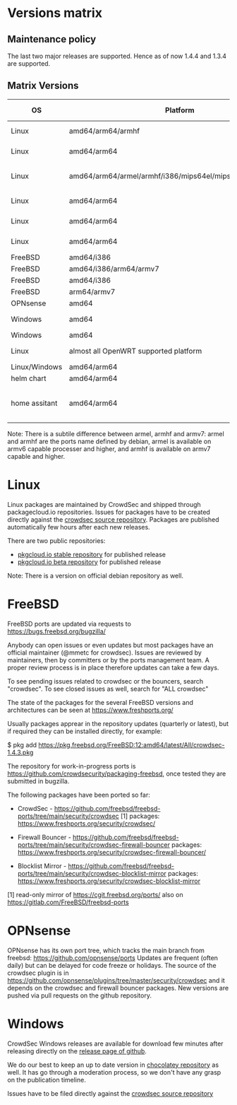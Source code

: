 # Versions matrix

## Maintenance policy

The last two major releases are supported. Hence as of now 1.4.4 and
1.3.4 are supported.

## Matrix Versions

| OS | Platform | Distribution | Distribution Version | CrowdSec Version | CrowdSec Location |
|----|----------|--------------|------------------|----------------------|-------------------|
| Linux | amd64/arm64/armhf | Debian | bookworm/bullseye/buster/stretch | 1.4.4 and 1.3.4 | [packagecloud](https://packagecloud.io/crowdsec/crowdsec) |
| Linux | amd64/arm64 | RedHat/CentOS | 6/7/8/9 | 1.4.4 and 1.3.4 | [packagecloud](https://packagecloud.io/crowdsec/crowdsec) |
| Linux | amd64/arm64/armel/armhf/i386/mips64el/mipsel/ppc64el/s390x | Debian | 1.0.9 | [official debian repository](https://packages.debian.org/search?keywords=crowdsec&searchon=names&suite=stable&section=all) |
| Linux | amd64/arm64 | Fedora | 34/35/36/37 | 1.4.4 and 1.3.4 | [packagecloud](https://packagecloud.io/crowdsec/crowdsec) |
| Linux | amd64/arm64 | Amazon linux | 2 | 1.4.4 and 1.3.4 |  [packagecloud](https://packagecloud.io/crowdsec/crowdsec) |
| Linux | amd64/arm64 | Ubuntu Linux| 16.04/18.04/20.04/22.04/22.10 | 1.4.4 and 1.3.4 | [packagecloud](https://packagecloud.io/crowdsec/crowdsec) |
| FreeBSD | amd64/i386 | N/A | 12 | 1.4.3 | [freshports](https://www.freshports.org/security/crowdsec/) |
| FreeBSD | amd64/i386/arm64/armv7 | N/A | 13 | 1.4.3 | [freshports](https://www.freshports.org/security/crowdsec/) |
| FreeBSD | amd64/i386 | N/A | 14 | 1.4.3 | [freshports](https://www.freshports.org/security/crowdsec/) |
| FreeBSD | arm64/armv7 | N/A | 14 | 1.4.3 | [freshports](https://www.freshports.org/security/crowdsec/) |
| OPNsense | amd64 | N/A | 22.7 | 1.4.3 | [freshports](https://www.freshports.org/security/crowdsec/) |
| Windows | amd64 | to be defined | 1.4.4 | [github releases](https://github.com/crowdsecurity/crowdsec/releases/tag/v1.4.4)|
| Windows | amd64 | to be defined | 1.4.2 | [chocolatey](https://community.chocolatey.org/packages?q=crowdsec) |
| Linux | almost all OpenWRT supported platform | OpenWRT | 21.02/22.03 | 1.3.0 | [OpenWrt repository](https://openwrt.org/packages/pkgdata/crowdsec) |
| Linux/Windows | amd64/arm64 | docker | N/A | 1.4.4 | [dockerhub](https://hub.docker.com/r/crowdsecurity/crowdsec) |
| helm chart | amd64/arm64 | helm | N/A | 1.4.4 | [helm chart](https://github.com/crowdsecurity/helm-charts) |
| home assitant | amd64/arm64 | docker | N/A | 1.4.4 | [crowdsecurity home assistant addon repo](https://github.com/crowdsecurity/home-assistant-addons/)|

Note: There is a subtile difference between armel, armhf and armv7:
armel and armhf are the ports name defined by debian, armel is
available on armv6 capable processer and higher, and armhf is
available on armv7 capable and higher.

Linux
=====

Linux packages are maintained by CrowdSec and shipped through
packagecloud.io repositories. Issues for packages have to be created
directly against the [crowdsec source
repository](https://github.com/crowdsecurity/crowdsec). Packages are
published automatically few hours after each new releases.

There are two public repositories:
* [pkgcloud.io stable repository](https://packagecloud.io/crowdsec/) for published release
* [pkgcloud.io beta repository](https://packagecloud.io/crowdsec-testing/) for published release

Note: There is a version on official debian repository as well.


FreeBSD
=======

FreeBSD ports are updated via requests to https://bugs.freebsd.org/bugzilla/

Anybody can open issues or even updates but most packages have an official maintainer (@mmetc for crowdsec).
Issues are reviewed by maintainers, then by committers or by the ports management team.
A proper review process is in place therefore updates can take a few days.

To see pending issues related to crowdsec or the bouncers, search "crowdsec".
To see closed issues as well, search for "ALL crowdsec"

The state of the packages for the several FreeBSD versions and architectures can be seen at https://www.freshports.org/

Usually packages apprear in the repository updates (quarterly or latest), but
if required they can be installed directly, for example:

$ pkg add https://pkg.freebsd.org/FreeBSD:12:amd64/latest/All/crowdsec-1.4.3.pkg

The repository for work-in-progress ports is
https://github.com/crowdsecurity/packaging-freebsd, once tested they are
submitted in bugzilla.

The following packages have been ported so far:

 - CrowdSec - https://github.com/freebsd/freebsd-ports/tree/main/security/crowdsec [1]
   packages: https://www.freshports.org/security/crowdsec/

 - Firewall Bouncer - https://github.com/freebsd/freebsd-ports/tree/main/security/crowdsec-firewall-bouncer
   packages: https://www.freshports.org/security/crowdsec-firewall-bouncer/

 - Blocklist Mirror - https://github.com/freebsd/freebsd-ports/tree/main/security/crowdsec-blocklist-mirror
   packages: https://www.freshports.org/security/crowdsec-blocklist-mirror


[1] read-only mirror of https://cgit.freebsd.org/ports/
also on https://gitlab.com/FreeBSD/freebsd-ports


OPNsense 
========

OPNsense has its own port tree, which tracks the main branch from
freebsd: https://github.com/opnsense/ports Updates are frequent (often
daily) but can be delayed for code freeze or holidays.  The source of
the crowdsec plugin is in
https://github.com/opnsense/plugins/tree/master/security/crowdsec and
it depends on the crowdsec and firewall bouncer packages.  New
versions are pushed via pull requests on the github repository.

Windows
=======

CrowdSec Windows releases are available for download few minutes after
releasing directly on the [release page of
github](https://github.com/crowdsecurity/crowdsec/releases). 

We do our best to keep an up to date version in [chocolatey
repository](https://community.chocolatey.org/packages?q=crowdsec) as
well. It has go through a moderation process, so we don't have any
grasp on the publication timeline.

Issues have to be filed directly against the [crowdsec source
repository](https://github.com/crowdsecurity/crowdsec)

